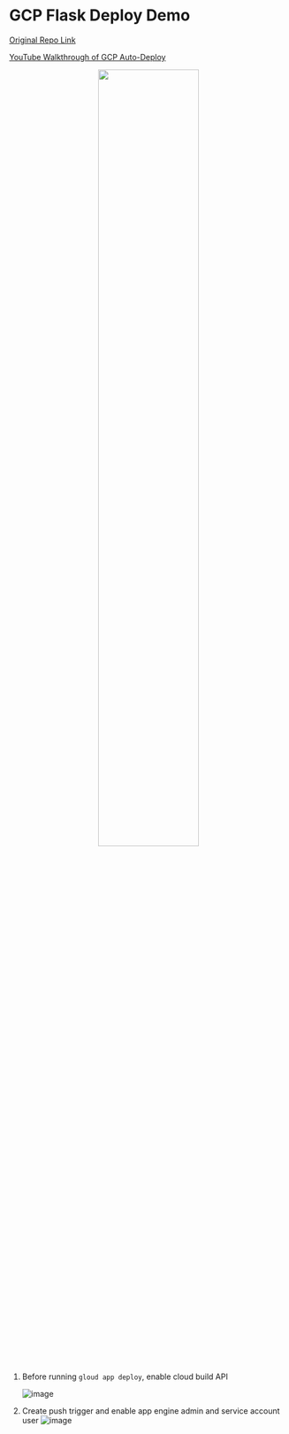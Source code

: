 # GCP Flask Deploy Demo

[Original Repo Link](https://github.com/noahgift/gcp-flask-ml-deploy)

[YouTube Walkthrough of GCP Auto-Deploy](https://www.youtube.com/watch?v=_TfWdOvQXwU)

<div align='center'>
<img src="https://user-images.githubusercontent.com/58792/107860077-64d04b00-6e0b-11eb-8cf2-7cce40496a46.jpg" width="60%">
</div>

1. Before running `gloud app deploy`, enable cloud build API

    ![image](https://user-images.githubusercontent.com/92244042/180654885-01ffa6a1-9c65-4734-bdc3-04472b9a9440.png)

2. Create push trigger and enable app engine admin and service account user
    ![image](https://user-images.githubusercontent.com/92244042/180655457-0dc3d846-c811-46d3-8081-a926558b87cb.png)

